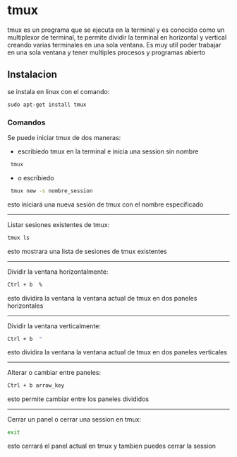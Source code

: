 # tmux

tmux es un programa que se ejecuta en la terminal y es conocido como un multiplexor de terminal, te permite dividir la terminal en horizontal y vertical creando varias terminales en una sola ventana. Es muy util poder trabajar en una sola ventana y tener multiples procesos y programas abierto



## Instalacion

se instala en linux con el comando:


```bash{copy}
sudo apt-get install tmux
```

### Comandos

Se puede iniciar tmux de dos maneras:

- escribiedo tmux en la terminal e inicia una session sin nombre
```bash
 tmux
```
- o escribiedo
```bash
 tmux new -s nombre_session
```
esto iniciará una nueva sesión de tmux con el nombre especificado

---

Listar sesiones existentes de tmux:
```bash
tmux ls
```
esto mostrara una lista de sesiones de tmux existentes

---

Dividir la ventana horizontalmente:
```bash
Ctrl + b  %
```
esto dividira la ventana la ventana actual de tmux en dos paneles horizontales

---

Dividir la ventana verticalmente:
```bash
Ctrl + b  "
```
esto dividira la ventana la ventana actual de tmux en dos paneles verticales

---

Alterar o cambiar entre paneles:
```bash
Ctrl + b arrow_key
```
esto permite cambiar entre los paneles divididos

---

Cerrar un panel o cerrar una session en tmux:
```bash
exit
```
esto cerrará el panel actual en tmux y tambien puedes cerrar la session
